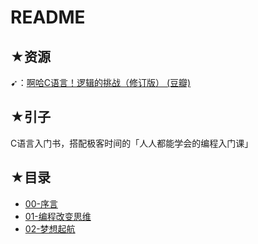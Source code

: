 # README

## ★资源

➹：[啊哈C语言！逻辑的挑战（修订版） (豆瓣)](https://book.douban.com/subject/26943280/)

## ★引子

C语言入门书，搭配极客时间的「人人都能学会的编程入门课」

## ★目录

- [00-序言](./00.md)
- [01-编程改变思维](./01.md)
- [02-梦想起航](./02.md)

